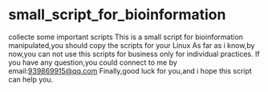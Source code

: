 # small_script_for_bioinformation
collecte some important scripts
This is a small script for bioinformation manipulated,you should copy the scripts for your Linux
As far as i know,by now,you can not use this scripts for business only for individual practices.
If you have any question,you could connect to me by email:939869915@qq.com
Finally,good luck for you,and i hope this script can help you.
